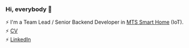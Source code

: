 ### Hi, everybody 👋
⚡ I'm a Team Lead / Senior Backend Developer in [MTS Smart Home](https://mts-digital.ru/) (IoT). <br/>
⚡ [CV](https://adelaidekangaroo.github.io/) <br/>
⚡ [LinkedIn](https://www.linkedin.com/in/sergey-simonov-81b576245/?locale=en_US)
